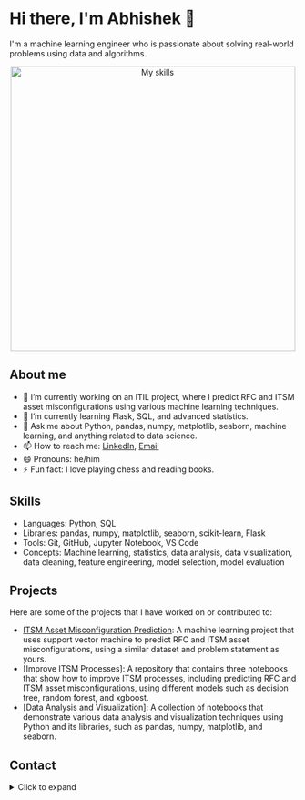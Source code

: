 # Hi there, I'm Abhishek 👋

I'm a machine learning engineer who is passionate about solving real-world problems using data and algorithms.

<div align="center">
<img src="https://user-images.githubusercontent.com/74038190/212748842-9fcbad5b-6173-4175-8a61-521f3dbb7514.gif" alt="My skills" width="500"/>
</div>

## About me

- 🔭 I’m currently working on an ITIL project, where I predict RFC and ITSM asset misconfigurations using various machine learning techniques.
- 🌱 I’m currently learning Flask, SQL, and advanced statistics.
- 💬 Ask me about Python, pandas, numpy, matplotlib, seaborn, machine learning, and anything related to data science.
- 📫 How to reach me: [LinkedIn](www.linkedin.com/in/abhishek-dighule-70834b24a), [Email](abhishekdighule0000@gmail.com)
- 😄 Pronouns: he/him
- ⚡ Fun fact: I love playing chess and reading books.

## Skills

- Languages: Python, SQL
- Libraries: pandas, numpy, matplotlib, seaborn, scikit-learn, Flask
- Tools: Git, GitHub, Jupyter Notebook, VS Code
- Concepts: Machine learning, statistics, data analysis, data visualization, data cleaning, feature engineering, model selection, model evaluation

## Projects

Here are some of the projects that I have worked on or contributed to:

- [ITSM Asset Misconfiguration Prediction](https://www.nobledesktop.com/learn/git/create-a-readme-file): A machine learning project that uses support vector machine to predict RFC and ITSM asset misconfigurations, using a similar dataset and problem statement as yours.
- [Improve ITSM Processes]: A repository that contains three notebooks that show how to improve ITSM processes, including predicting RFC and ITSM asset misconfigurations, using different models such as decision tree, random forest, and xgboost.
- [Data Analysis and Visualization]: A collection of notebooks that demonstrate various data analysis and visualization techniques using Python and its libraries, such as pandas, numpy, matplotlib, and seaborn.

## Contact

<details>
  <summary>Click to expand</summary>

  If you want to contact me, you can reach me at:

  - [LinkedIn](www.linkedin.com/in/abhishek-dighule-70834b24a)
  - [Email](abhishekdighule0000@gmail.com)
</details>



